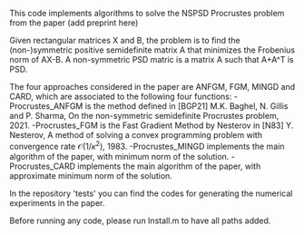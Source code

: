 This code implements algorithms to solve the NSPSD Procrustes problem from the paper
(add preprint here) 

Given rectangular matrices X and B, the problem is to find the (non-)symmetric positive semidefinite matrix A that minimizes the Frobenius norm of AX-B. 
A non-symmetric PSD matric is a matrix A such that A+A^T is PSD. 

The four approaches considered in the paper are ANFGM, FGM, MINGD and CARD, which are associated to the following four functions: 
-Procrustes_ANFGM is the method defined in [BGP21] M.K. Baghel, N. Gillis and P. Sharma, On the non-symmetric semidefinite Procrustes problem, 2021. 
-Procrustes_FGM is the Fast Gradient Method by Nesterov in [N83] Y. Nesterov, A method of solving a convex programming problem with convergence rate $\mathcal{O}(1/\kappa^2)$, 1983. 
-Procrustes_MINGD implements the main algorithm of the paper, with minimum norm of the solution. 
-Procrustes_CARD implements the main algorithm of the paper, with approximate minimum norm of the solution. 

In the repository 'tests' you can find the codes for generating the numerical experiments in the paper.

Before running any code, please run Install.m to have all paths added. 



